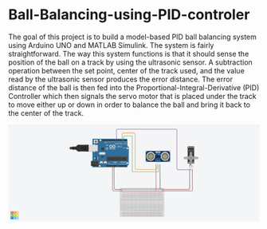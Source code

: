 # Ball-Balancing-using-PID-controler


The goal of this project is to build a model-based PID ball balancing system using Arduino UNO and MATLAB Simulink. The system is fairly straightforward. The way this system functions is that it should sense the position of the ball on a track by using the ultrasonic sensor. A subtraction operation between the set point, center of the track used, and the value read by the ultrasonic sensor produces the error distance. The error distance of the ball is then fed into the Proportional-Integral-Derivative (PID) Controller which then signals the servo motor that is placed under the track to move either up or down in order to balance the ball and bring it back to the center of the track.

![My Image](picture1.png)

